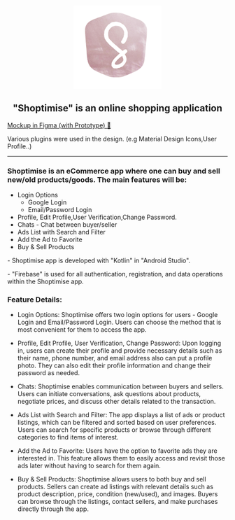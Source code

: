 <p align="center"> 
    <img src="app/src/main/res/drawable/logo.png" width="200" height="190">
</p>

<h2 align="center"> "Shoptimise" is an online shopping application </h2> 

[Mockup in Figma (with Prototype) 🔗](https://www.figma.com/file/pFNcj0Ny3H5mCRsZIZtRv3/Shoptimise?type=design&node-id=0%3A1&t=5YUintZE3MNPmJTy-1) <br>

Various plugins were used in the design. (e.g Material Design Icons,User Profile..) <br>

---

### Shoptimise is an eCommerce app where one can buy and sell new/old products/goods. The main features will be:

- Login Options
  - Google Login
  - Email/Password Login
- Profile, Edit Profile,User Verification,Change Password.
- Chats - Chat between buyer/seller
- Ads List with Search and Filter
- Add the Ad to Favorite
- Buy & Sell Products

<p > 
    - Shoptimise app is developed with "Kotlin" in "Android Studio".
</p>

<p > 
   - "Firebase" is used for all authentication, registration, and data operations within the Shoptimise app.
</p>

### Feature Details:
- Login Options: Shoptimise offers two login options for users - Google Login and Email/Password Login. Users can choose the method that is most convenient for them to access the app.

- Profile, Edit Profile, User Verification, Change Password: Upon logging in, users can create their profile and provide necessary details such as their name, phone number, and email address also can put a profile photo. They can also edit their profile information and change their password as needed.

- Chats: Shoptimise enables communication between buyers and sellers. Users can initiate conversations, ask questions about products, negotiate prices, and discuss other details related to the transaction.

- Ads List with Search and Filter: The app displays a list of ads or product listings, which can be filtered and sorted based on user preferences. Users can search for specific products or browse through different categories to find items of interest.

- Add the Ad to Favorite: Users have the option to favorite ads they are interested in. This feature allows them to easily access and revisit those ads later
  without having to search for them again.

- Buy & Sell Products: Shoptimise allows users to both buy and sell products. Sellers can create ad listings with relevant details such as product description, price, condition (new/used), and images. Buyers can browse through the listings, contact sellers, and make purchases directly through the app.
